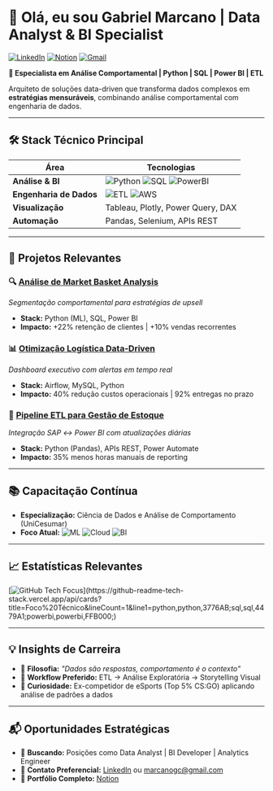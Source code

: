 # 👋 Olá, eu sou Gabriel Marcano | Data Analyst & BI Specialist

[![LinkedIn](https://img.shields.io/badge/LinkedIn-Connect%20Profissional-0A66C2?style=flat&logo=linkedin)](https://www.linkedin.com/in/gabriel-marcano/)
[![Notion](https://img.shields.io/badge/Portfólio_Data-Projetos_Relevantes-000000?style=flat&logo=notion)](https://www.notion.so/Gabriel-Marcano-16dbf5073b6980e184b3c38716fbaa5e)
[![Gmail](https://img.shields.io/badge/Email-marcanogc%40gmail.com-EA4335?style=flat&logo=gmail)](mailto:marcanogc@gmail.com)

**📌 Especialista em Análise Comportamental | Python | SQL | Power BI | ETL**

Arquiteto de soluções data-driven que transforma dados complexos em **estratégias mensuráveis**, combinando análise comportamental com engenharia de dados.

---

## 🛠️ **Stack Técnico Principal**

| **Área**               | **Tecnologias**                                                                                     |
|-------------------------|-----------------------------------------------------------------------------------------------------|
| **Análise & BI**       | ![Python](https://img.shields.io/badge/Python-3776AB?logo=python) ![SQL](https://img.shields.io/badge/SQL-4479A1?logo=postgresql) ![PowerBI](https://img.shields.io/badge/Power_BI-FFB000?logo=powerbi) |
| **Engenharia de Dados**| ![ETL](https://img.shields.io/badge/ETL-Airflow-017CEE) ![AWS](https://img.shields.io/badge/AWS-FF9900?logo=amazonaws) |
| **Visualização**       | Tableau, Plotly, Power Query, DAX                                                                   |
| **Automação**          | Pandas, Selenium, APIs REST                                                                         |

---

## 🚀 **Projetos Relevantes**

### 🔍 [Análise de Market Basket Analysis](https://www.notion.so/An-lise-de-Dados-com-a-Metodologia-de-Market-Basket-Analysis-188bf5073b6980009a8dfe21ec119f9a)
*Segmentação comportamental para estratégias de upsell*
- **Stack:** Python (ML), SQL, Power BI
- **Impacto:** +22% retenção de clientes | +10% vendas recorrentes

### 📊 [Otimização Logística Data-Driven](https://www.notion.so/16dbf5073b698001ac37df0757033f87)
*Dashboard executivo com alertas em tempo real*
- **Stack:** Airflow, MySQL, Python
- **Impacto:** 40% redução custos operacionais | 92% entregas no prazo

### 🤖 [Pipeline ETL para Gestão de Estoque](https://github.com/marcanogc/stock_optimization)
*Integração SAP ↔ Power BI com atualizações diárias*
- **Stack:** Python (Pandas), APIs REST, Power Automate
- **Impacto:** 35% menos horas manuais de reporting

---

## 📚 **Capacitação Contínua**

- **Especialização:** Ciência de Dados e Análise de Comportamento (UniCesumar)
- **Foco Atual:** 
  ![ML](https://img.shields.io/badge/ML_Avanzado-Scikit_learn-FF6F00) 
  ![Cloud](https://img.shields.io/badge/AWS_Fundamentos-EC2_S3-FF9900)
  ![BI](https://img.shields.io/badge/Power_BI_Expert-DAX-FFB000)

---

## 📈 **Estatísticas Relevantes**
[![GitHub Tech Focus](https://github-readme-tech-stack.vercel.app/api/cards?title=Foco%20Técnico&lineCount=1&line1=python,python,3776AB;sql,sql,4479A1;powerbi,powerbi,FFB000;)](https://github-readme-tech-stack.vercel.app/api/cards?title=Foco%20Técnico&lineCount=1&line1=python,python,3776AB;sql,sql,4479A1;powerbi,powerbi,FFB000;)

---

## 💡 **Insights de Carreira**
- 🎯 **Filosofia:** _"Dados são respostas, comportamento é o contexto"_
- 🔄 **Workflow Preferido:** ETL → Análise Exploratória → Storytelling Visual
- 🧠 **Curiosidade:** Ex-competidor de eSports (Top 5% CS:GO) aplicando análise de padrões a dados

---

## 📬 **Oportunidades Estratégicas**
- 💼 **Buscando:** Posições como Data Analyst | BI Developer | Analytics Engineer
- 📧 **Contato Preferencial:** [LinkedIn](https://www.linkedin.com/in/gabriel-marcano/) ou marcanogc@gmail.com
- 🔗 **Portfólio Completo:** [Notion](https://www.notion.so/Gabriel-Marcano-16dbf5073b6980e184b3c38716fbaa5e)
